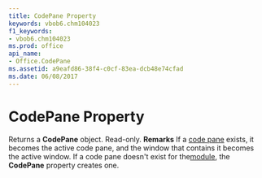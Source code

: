 ```yaml
---
title: CodePane Property
keywords: vbob6.chm104023
f1_keywords:
- vbob6.chm104023
ms.prod: office
api_name:
- Office.CodePane
ms.assetid: a9eafd86-38f4-c0cf-83ea-dcb48e74cfad
ms.date: 06/08/2017
---
```



# CodePane Property



Returns a  **CodePane** object. Read-only.
 **Remarks**
If a [code pane](vbe-glossary.md) exists, it becomes the active code pane, and the window that contains it becomes the active window. If a code pane doesn't exist for the[module](vbe-glossary.md), the  **CodePane** property creates one.

